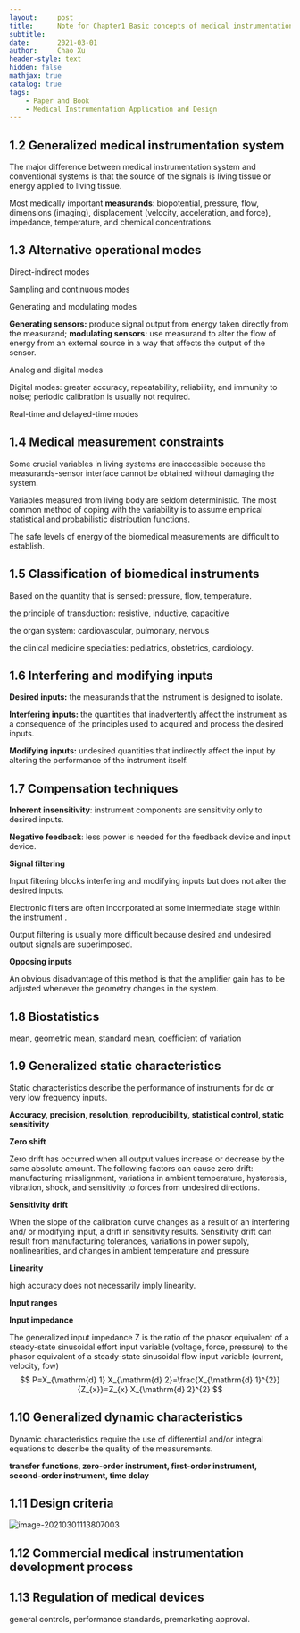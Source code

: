 ```yaml
---
layout:     post
title:      Note for Chapter1 Basic concepts of medical instrumentation
subtitle:   
date:       2021-03-01
author:     Chao Xu
header-style: text
hidden: false
mathjax: true
catalog: true
tags:
    - Paper and Book
    - Medical Instrumentation Application and Design
---
```


## 1.2 Generalized medical instrumentation system

The major difference between medical instrumentation system and conventional systems is that the source of the signals is living tissue or energy applied to living tissue.

Most medically important **measurands**: biopotential, pressure, flow, dimensions (imaging), displacement (velocity, acceleration, and force), impedance, temperature, and chemical concentrations.

## 1.3 Alternative operational modes

Direct-indirect modes

Sampling and continuous modes

Generating and modulating modes

**Generating sensors:** produce signal output from energy taken directly from the measurand; **modulating sensors:** use measurand to alter the flow of energy from an external source in a way that affects the output of the sensor.

Analog and digital modes

Digital modes: greater accuracy, repeatability, reliability, and immunity to noise; periodic calibration is usually not required.

Real-time and delayed-time modes

## 1.4 Medical measurement constraints

Some crucial variables in living systems are inaccessible because the measurands-sensor interface cannot be obtained without damaging the system.

Variables measured from living body are seldom deterministic. The most common method of coping with the variability is to assume empirical statistical and probabilistic distribution functions.

The safe levels of energy of the biomedical measurements are difficult to establish. 

## 1.5 Classification of biomedical instruments

Based on the quantity that is sensed: pressure, flow, temperature.

the principle of transduction: resistive, inductive, capacitive

the organ system: cardiovascular, pulmonary,  nervous

the clinical medicine specialties: pediatrics, obstetrics, cardiology.

## 1.6 Interfering and modifying inputs

**Desired inputs:** the measurands that the instrument is designed to isolate.

**Interfering inputs:** the quantities that inadvertently affect the instrument as a consequence of the principles used to acquired and process the desired inputs.

**Modifying inputs:** undesired quantities that indirectly affect the input by altering the performance of the instrument itself.

## 1.7 Compensation techniques

**Inherent insensitivity**: instrument components are sensitivity only to desired inputs.

**Negative feedback**: less power is needed for the feedback device and input device.

**Signal filtering**

Input filtering blocks interfering and modifying inputs but does not alter the desired inputs.

Electronic filters are often incorporated at some intermediate stage within the instrument .

Output filtering is usually more difficult because desired and undesired output signals are superimposed. 

**Opposing inputs**

An obvious disadvantage of this method is that the amplifier gain has to be adjusted whenever the geometry changes in the system.

## 1.8 Biostatistics

mean, geometric mean, standard mean, coefficient of variation

## 1.9 Generalized static characteristics

Static characteristics describe the performance of instruments for dc or very low frequency inputs.

**Accuracy, precision, resolution, reproducibility, statistical control, static sensitivity**

**Zero shift**

Zero drift has occurred when all output values increase or decrease by the same absolute amount. The following factors can cause zero drift: manufacturing misalignment, variations in ambient temperature, hysteresis, vibration, shock, and sensitivity to forces from undesired directions.

**Sensitivity drift**

When the slope of the calibration curve changes as a result of an interfering and/ or modifying input, a drift in sensitivity results. Sensitivity drift can result from manufacturing tolerances, variations in power supply, nonlinearities, and changes in ambient temperature and pressure 

**Linearity**

high accuracy does not necessarily imply linearity.

**Input ranges**

**Input impedance**

The generalized input impedance Z is the ratio of the phasor equivalent of a steady-state sinusoidal effort input variable (voltage, force, pressure) to the phasor equivalent of a steady-state sinusoidal flow input variable (current, velocity, fow)
$$
P=X_{\mathrm{d} 1} X_{\mathrm{d} 2}=\frac{X_{\mathrm{d} 1}^{2}}{Z_{x}}=Z_{x} X_{\mathrm{d} 2}^{2}
$$

## 1.10 Generalized dynamic characteristics

Dynamic characteristics require the use of differential and/or integral equations to describe the quality of the measurements.

**transfer functions, zero-order instrument, first-order instrument, second-order instrument, time delay**

## 1.11 Design criteria

![image-20210301113807003](http://imghost.cx0512.com/images/2021/03/01/20210301113815.png)

## 1.12 Commercial medical instrumentation development process

## 1.13 Regulation of medical devices

general controls, performance standards, premarketing approval.

